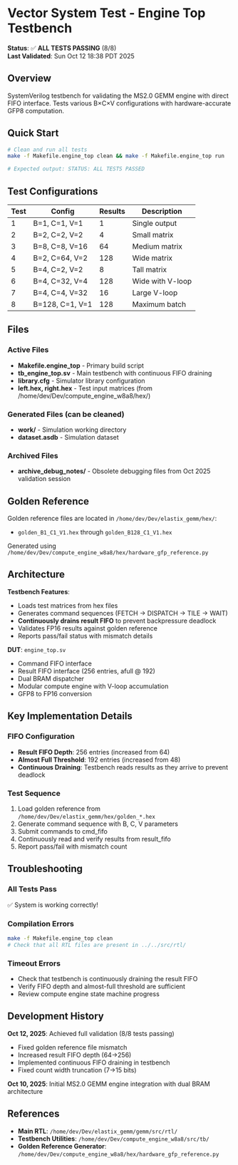 # Vector System Test - Engine Top Testbench

**Status**: ✅ **ALL TESTS PASSING** (8/8)  
**Last Validated**: Sun Oct 12 18:38 PDT 2025

## Overview

SystemVerilog testbench for validating the MS2.0 GEMM engine with direct FIFO interface.
Tests various B×C×V configurations with hardware-accurate GFP8 computation.

## Quick Start

```bash
# Clean and run all tests
make -f Makefile.engine_top clean && make -f Makefile.engine_top run

# Expected output: STATUS: ALL TESTS PASSED
```

## Test Configurations

| Test | Config | Results | Description |
|------|--------|---------|-------------|
| 1 | B=1, C=1, V=1 | 1 | Single output |
| 2 | B=2, C=2, V=2 | 4 | Small matrix |
| 3 | B=8, C=8, V=16 | 64 | Medium matrix |
| 4 | B=2, C=64, V=2 | 128 | Wide matrix |
| 5 | B=4, C=2, V=2 | 8 | Tall matrix |
| 6 | B=4, C=32, V=4 | 128 | Wide with V-loop |
| 7 | B=4, C=4, V=32 | 16 | Large V-loop |
| 8 | B=128, C=1, V=1 | 128 | Maximum batch |

## Files

### Active Files
- **Makefile.engine_top** - Primary build script
- **tb_engine_top.sv** - Main testbench with continuous FIFO draining
- **library.cfg** - Simulator library configuration
- **left.hex, right.hex** - Test input matrices (from /home/dev/Dev/compute_engine_w8a8/hex/)

### Generated Files (can be cleaned)
- **work/** - Simulation working directory
- **dataset.asdb** - Simulation dataset

### Archived Files
- **archive_debug_notes/** - Obsolete debugging files from Oct 2025 validation session

## Golden Reference

Golden reference files are located in `/home/dev/Dev/elastix_gemm/hex/`:
- `golden_B1_C1_V1.hex` through `golden_B128_C1_V1.hex`

Generated using `/home/dev/Dev/compute_engine_w8a8/hex/hardware_gfp_reference.py`

## Architecture

**Testbench Features**:
- Loads test matrices from hex files
- Generates command sequences (FETCH → DISPATCH → TILE → WAIT)
- **Continuously drains result FIFO** to prevent backpressure deadlock
- Validates FP16 results against golden reference
- Reports pass/fail status with mismatch details

**DUT**: `engine_top.sv`
- Command FIFO interface
- Result FIFO interface (256 entries, afull @ 192)
- Dual BRAM dispatcher
- Modular compute engine with V-loop accumulation
- GFP8 to FP16 conversion

## Key Implementation Details

### FIFO Configuration
- **Result FIFO Depth**: 256 entries (increased from 64)
- **Almost Full Threshold**: 192 entries (increased from 48)
- **Continuous Draining**: Testbench reads results as they arrive to prevent deadlock

### Test Sequence
1. Load golden reference from `/home/dev/Dev/elastix_gemm/hex/golden_*.hex`
2. Generate command sequence with B, C, V parameters
3. Submit commands to cmd_fifo
4. Continuously read and verify results from result_fifo
5. Report pass/fail with mismatch count

## Troubleshooting

### All Tests Pass
✅ System is working correctly!

### Compilation Errors
```bash
make -f Makefile.engine_top clean
# Check that all RTL files are present in ../../src/rtl/
```

### Timeout Errors
- Check that testbench is continuously draining the result FIFO
- Verify FIFO depth and almost-full threshold are sufficient
- Review compute engine state machine progress

## Development History

**Oct 12, 2025**: Achieved full validation (8/8 tests passing)
- Fixed golden reference file mismatch
- Increased result FIFO depth (64→256)
- Implemented continuous FIFO draining in testbench
- Fixed count width truncation (7→15 bits)

**Oct 10, 2025**: Initial MS2.0 GEMM engine integration with dual BRAM architecture

## References

- **Main RTL**: `/home/dev/Dev/elastix_gemm/gemm/src/rtl/`
- **Testbench Utilities**: `/home/dev/Dev/compute_engine_w8a8/src/tb/`
- **Golden Reference Generator**: `/home/dev/Dev/compute_engine_w8a8/hex/hardware_gfp_reference.py`











